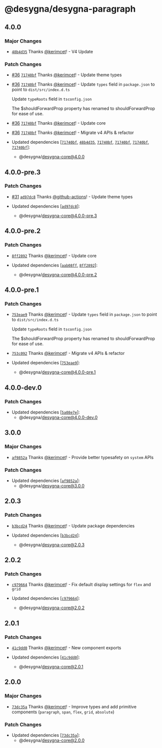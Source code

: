 # @desygna/desygna-paragraph

## 4.0.0

### Major Changes

- [`48b4d35`](https://github.com/desygna/desygna/commit/48b4d35ad106b35c73291e6181c7a04f6a567671) Thanks [@kerimcet](https://github.com/kerimcet)! - V4 Update

### Patch Changes

- [#36](https://github.com/desygna/desygna/pull/36) [`71740bf`](https://github.com/desygna/desygna/commit/71740bfbd8faabf83c5cfa17808b9c4864d5c781) Thanks [@kerimcet](https://github.com/kerimcet)! - Update theme types

- [#36](https://github.com/desygna/desygna/pull/36) [`71740bf`](https://github.com/desygna/desygna/commit/71740bfbd8faabf83c5cfa17808b9c4864d5c781) Thanks [@kerimcet](https://github.com/kerimcet)! - Update `types` field in `package.json` to point to `dist/src/index.d.ts`

  Update `typeRoots` field in `tsconfig.json`

  The $shouldForwardProp property has renamed to shouldForwardProp for ease of use.

- [#36](https://github.com/desygna/desygna/pull/36) [`71740bf`](https://github.com/desygna/desygna/commit/71740bfbd8faabf83c5cfa17808b9c4864d5c781) Thanks [@kerimcet](https://github.com/kerimcet)! - Update core

- [#36](https://github.com/desygna/desygna/pull/36) [`71740bf`](https://github.com/desygna/desygna/commit/71740bfbd8faabf83c5cfa17808b9c4864d5c781) Thanks [@kerimcet](https://github.com/kerimcet)! - Migrate v4 APIs & refactor

- Updated dependencies [[`71740bf`](https://github.com/desygna/desygna/commit/71740bfbd8faabf83c5cfa17808b9c4864d5c781), [`48b4d35`](https://github.com/desygna/desygna/commit/48b4d35ad106b35c73291e6181c7a04f6a567671), [`71740bf`](https://github.com/desygna/desygna/commit/71740bfbd8faabf83c5cfa17808b9c4864d5c781), [`71740bf`](https://github.com/desygna/desygna/commit/71740bfbd8faabf83c5cfa17808b9c4864d5c781), [`71740bf`](https://github.com/desygna/desygna/commit/71740bfbd8faabf83c5cfa17808b9c4864d5c781), [`71740bf`](https://github.com/desygna/desygna/commit/71740bfbd8faabf83c5cfa17808b9c4864d5c781)]:
  - @desygna/desygna-core@4.0.0

## 4.0.0-pre.3

### Patch Changes

- [#31](https://github.com/desygna/desygna/pull/31) [`ad97dc8`](https://github.com/desygna/desygna/commit/ad97dc830a961f5d33f6a045bf833df89d9f68dd) Thanks [@github-actions](https://github.com/apps/github-actions)! - Update theme types

- Updated dependencies [[`ad97dc8`](https://github.com/desygna/desygna/commit/ad97dc830a961f5d33f6a045bf833df89d9f68dd)]:
  - @desygna/desygna-core@4.0.0-pre.3

## 4.0.0-pre.2

### Patch Changes

- [`8ff2892`](https://github.com/desygna/desygna/commit/8ff289204e1af337c314e3a09ea37161ce70ee3b) Thanks [@kerimcet](https://github.com/kerimcet)! - Update core

- Updated dependencies [[`aab08ff`](https://github.com/desygna/desygna/commit/aab08ffcf0631d196bc58b321d40f50e3b7ab755), [`8ff2892`](https://github.com/desygna/desygna/commit/8ff289204e1af337c314e3a09ea37161ce70ee3b)]:
  - @desygna/desygna-core@4.0.0-pre.2

## 4.0.0-pre.1

### Patch Changes

- [`753eae9`](https://github.com/desygna/desygna/commit/753eae9e8c03da67371149bb12098f78da33f526) Thanks [@kerimcet](https://github.com/kerimcet)! - Update `types` field in `package.json` to point to `dist/src/index.d.ts`

  Update `typeRoots` field in `tsconfig.json`

  The $shouldForwardProp property has renamed to shouldForwardProp for ease of use.

- [`753c092`](https://github.com/desygna/desygna/commit/753c0924ecaef4b1fe6890e130d7c5883a311d01) Thanks [@kerimcet](https://github.com/kerimcet)! - Migrate v4 APIs & refactor

- Updated dependencies [[`753eae9`](https://github.com/desygna/desygna/commit/753eae9e8c03da67371149bb12098f78da33f526)]:
  - @desygna/desygna-core@4.0.0-pre.1

## 4.0.0-dev.0

### Patch Changes

- Updated dependencies [[`5a08e7e`](https://github.com/desygna/desygna/commit/5a08e7e2c31f5f97770b98da216a31a4daddc6d1)]:
  - @desygna/desygna-core@4.0.0-dev.0

## 3.0.0

### Major Changes

- [`af9852a`](https://github.com/desygna/desygna/commit/af9852aa7a9f1cea26e3ee198af4006051bfb774) Thanks [@kerimcet](https://github.com/kerimcet)! - Provide better typesafety on `system` APIs

### Patch Changes

- Updated dependencies [[`af9852a`](https://github.com/desygna/desygna/commit/af9852aa7a9f1cea26e3ee198af4006051bfb774)]:
  - @desygna/desygna-core@3.0.0

## 2.0.3

### Patch Changes

- [`b3bcd24`](https://github.com/desygna/desygna/commit/b3bcd24c76c63ede93c3c8940f5c17be93d40370) Thanks [@kerimcet](https://github.com/kerimcet)! - Update package dependencies

- Updated dependencies [[`b3bcd24`](https://github.com/desygna/desygna/commit/b3bcd24c76c63ede93c3c8940f5c17be93d40370)]:
  - @desygna/desygna-core@2.0.3

## 2.0.2

### Patch Changes

- [`c979664`](https://github.com/desygna/desygna/commit/c979664361ff9b29fd25980508e745366399451c) Thanks [@kerimcet](https://github.com/kerimcet)! - Fix default display settings for `flex` and `grid`

- Updated dependencies [[`c979664`](https://github.com/desygna/desygna/commit/c979664361ff9b29fd25980508e745366399451c)]:
  - @desygna/desygna-core@2.0.2

## 2.0.1

### Patch Changes

- [`41c9dd0`](https://github.com/desygna/desygna/commit/41c9dd00e778969cb8d420f0f039cad83d2bb550) Thanks [@kerimcet](https://github.com/kerimcet)! - New component exports

- Updated dependencies [[`41c9dd0`](https://github.com/desygna/desygna/commit/41c9dd00e778969cb8d420f0f039cad83d2bb550)]:
  - @desygna/desygna-core@2.0.1

## 2.0.0

### Major Changes

- [`73dc35a`](https://github.com/desygna/desygna/commit/73dc35a87f66d75e087d8eab182457eb59694c5f) Thanks [@kerimcet](https://github.com/kerimcet)! - Improve types and add primitive components (`paragraph`, `span`, `flex`, `grid`, `absolute`)

### Patch Changes

- Updated dependencies [[`73dc35a`](https://github.com/desygna/desygna/commit/73dc35a87f66d75e087d8eab182457eb59694c5f)]:
  - @desygna/desygna-core@2.0.0
